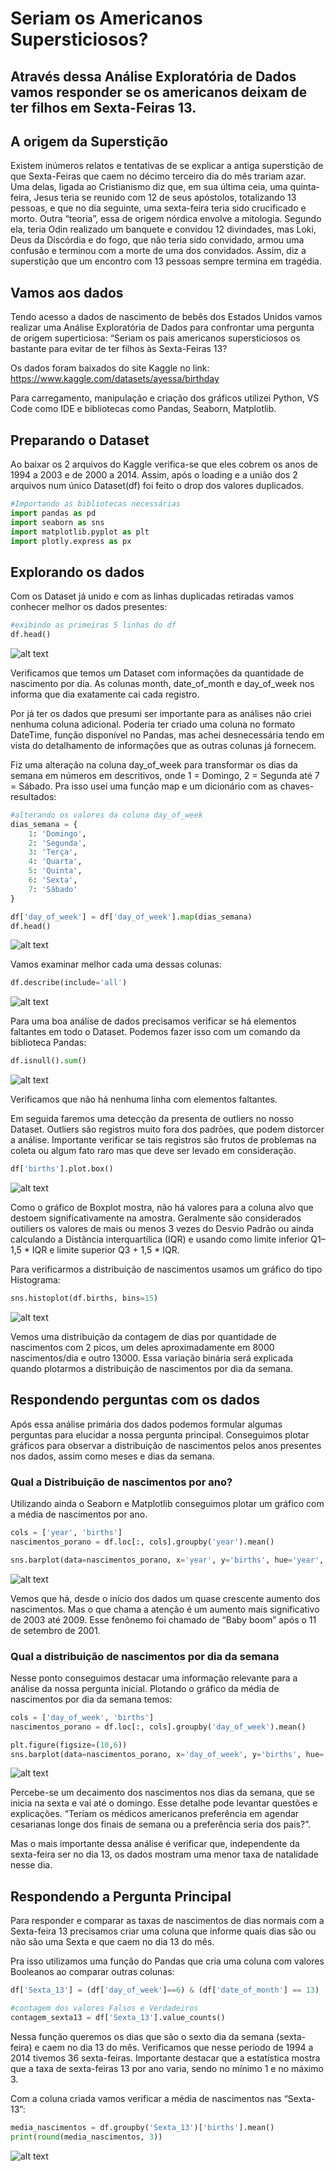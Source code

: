 # Seriam os Americanos Supersticiosos?
## Através dessa Análise Exploratória de Dados vamos responder se os americanos deixam de ter filhos em Sexta-Feiras 13.
## A origem da Superstição
Existem inúmeros relatos e tentativas de se explicar a antiga superstição de que Sexta-Feiras que caem no décimo terceiro dia do mês trariam azar. Uma delas, ligada ao Cristianismo diz que, em sua última ceia, uma quinta-feira, Jesus teria se reunido com 12 de seus apóstolos, totalizando 13 pessoas, e que no dia seguinte, uma sexta-feira teria sido crucificado e morto. Outra “teoria”, essa de origem nórdica envolve a mitologia. Segundo ela, teria Odin realizado um banquete e convidou 12 divindades, mas Loki, Deus da Discórdia e do fogo, que não teria sido convidado, armou uma confusão e terminou com a morte de uma dos convidados. Assim, diz a superstição que um encontro com 13 pessoas sempre termina em tragédia.

## Vamos aos dados
Tendo acesso a dados de nascimento de bebês dos Estados Unidos vamos realizar uma Análise Exploratória de Dados para confrontar uma pergunta de origem superticiosa: “Seriam os pais americanos supersticiosos os bastante para evitar de ter filhos às Sexta-Feiras 13?

Os dados foram baixados do site Kaggle no link: 
<br>https://www.kaggle.com/datasets/ayessa/birthday

Para carregamento, manipulação e criação dos gráficos utilizei Python, VS Code como IDE e bibliotecas como Pandas, Seaborn, Matplotlib.
## Preparando o Dataset
Ao baixar os 2 arquivos do Kaggle verifica-se que eles cobrem os anos de 1994 a 2003 e de 2000 a 2014. Assim, após o loading e a união dos 2 arquivos num único Dataset(df) foi feito o drop dos valores duplicados.
```python
#Importando as bibliotecas necessárias
import pandas as pd
import seaborn as sns
import matplotlib.pyplot as plt
import plotly.express as px
```
## Explorando os dados
Com os Dataset já unido e com as linhas duplicadas retiradas vamos conhecer melhor os dados presentes:
```python
#exibindo as primeiras 5 linhas do df
df.head()
```
![alt text](images/image.png)

Verificamos que temos um Dataset com informações da quantidade de nascimento por dia. As colunas month, date_of_month e day_of_week nos informa que dia exatamente cai cada registro.

Por já ter os dados que presumi ser importante para as análises não criei nenhuma coluna adicional. Poderia ter criado uma coluna no formato DateTime, função disponível no Pandas, mas achei desnecessária tendo em vista do detalhamento de informações que as outras colunas já fornecem.

Fiz uma alteração na coluna day_of_week para transformar os dias da semana em números em descritivos, onde 1 = Domingo, 2 = Segunda até 7 = Sábado. Pra isso usei uma função map e um dicionário com as chaves-resultados:
```python
#alterando os valores da coluna day_of_week
dias_semana = {
    1: 'Domingo',
    2: 'Segunda',
    3: 'Terça',
    4: 'Quarta',
    5: 'Quinta',
    6: 'Sexta',
    7: 'Sábado'
}

df['day_of_week'] = df['day_of_week'].map(dias_semana)
df.head()
```
![alt text](<images/Captura de tela 2024-03-11 141157.png>)


Vamos examinar melhor cada uma dessas colunas:
```python
df.describe(include='all')
```
![alt text](<images/Captura de tela 2024-03-06 151404.png>)

Para uma boa análise de dados precisamos verificar se há elementos faltantes em todo o Dataset. Podemos fazer isso com um comando da biblioteca Pandas:
```python
df.isnull().sum()
```
![alt text](<images/Captura de tela 2024-03-06 151716.png>)

Verificamos que não há nenhuma linha com elementos faltantes.

Em seguida faremos uma detecção da presenta de outliers no nosso Dataset. Outliers são registros muito fora dos padrões, que podem distorcer a análise. Importante verificar se tais registros são frutos de problemas na coleta ou algum fato raro mas que deve ser levado em consideração.

```python
df['births'].plot.box()
```
![alt text](<images/Captura de tela 2024-03-06 151951.png>)

Como o gráfico de Boxplot mostra, não há valores para a coluna alvo que destoem significativamente na amostra. Geralmente são considerados outiliers os valores de mais ou menos 3 vezes do Desvio Padrão ou ainda calculando a Distância interquartílica (IQR) e usando como limite inferior Q1–1,5 * IQR e limite superior Q3 + 1,5 * IQR.

Para verificarmos a distribuição de nascimentos usamos um gráfico do tipo Histograma:
```python
sns.histoplot(df.births, bins=15)
```
![alt text](<images/Captura de tela 2024-03-06 153248.png>)

Vemos uma distribuição da contagem de dias por quantidade de nascimentos com 2 picos, um deles aproximadamente em 8000 nascimentos/dia e outro 13000. Essa variação binária será explicada quando plotarmos a distribuição de nascimentos por dia da semana.

## Respondendo perguntas com os dados
Após essa análise primária dos dados podemos formular algumas perguntas para elucidar a nossa pergunta principal. Conseguimos plotar gráficos para observar a distribuição de nascimentos pelos anos presentes nos dados, assim como meses e dias da semana.

### Qual a Distribuição de nascimentos por ano?
Utilizando ainda o Seaborn e Matplotlib conseguimos plotar um gráfico com a média de nascimentos por ano.
```python
cols = ['year', 'births']
nascimentos_porano = df.loc[:, cols].groupby('year').mean()

sns.barplot(data=nascimentos_porano, x='year', y='births', hue='year', legend=False, palette='crest')
```
![alt text](<images/Captura de tela 2024-03-06 172229.png>)

Vemos que há, desde o início dos dados um quase crescente aumento dos nascimentos. Mas o que chama a atenção é um aumento mais significativo de 2003 até 2009. Esse fenônemo foi chamado de “Baby boom” após o 11 de setembro de 2001.

### Qual a distribuição de nascimentos por dia da semana

Nesse ponto conseguimos destacar uma informação relevante para a análise da nossa pergunta inicial. Plotando o gráfico da média de nascimentos por dia da semana temos:
```python
cols = ['day_of_week', 'births']
nascimentos_porano = df.loc[:, cols].groupby('day_of_week').mean()

plt.figure(figsize=(10,6))
sns.barplot(data=nascimentos_porano, x='day_of_week', y='births', hue='day_of_week', palette='crest', legend=False)
```
![alt text](<images/Captura de tela 2024-03-07 114638.png>)

Percebe-se um decaimento dos nascimentos nos dias da semana, que se inicia na sexta e vai até o domingo. Esse detalhe pode levantar questões e explicações. “Teriam os médicos americanos preferência em agendar cesarianas longe dos finais de semana ou a preferência seria dos pais?”.

Mas o mais importante dessa análise é verificar que, independente da sexta-feira ser no dia 13, os dados mostram uma menor taxa de natalidade nesse dia.

## Respondendo a Pergunta Principal
Para responder e comparar as taxas de nascimentos de dias normais com a Sexta-feira 13 precisamos criar uma coluna que informe quais dias são ou não são uma Sexta e que caem no dia 13 do mês.

Pra isso utilizamos uma função do Pandas que cria uma coluna com valores Booleanos ao comparar outras colunas:
```python
df['Sexta_13'] = (df['day_of_week']==6) & (df['date_of_month'] == 13)

#contagem dos valores Falsos e Verdadeiros
contagem_sexta13 = df['Sexta_13'].value_counts()
```
Nessa função queremos os dias que são o sexto dia da semana (sexta-feira) e caem no dia 13 do mês. Verificamos que nesse período de 1994 a 2014 tivemos 36 sexta-feiras. Importante destacar que a estatística mostra que a taxa de sexta-feiras 13 por ano varia, sendo no mínimo 1 e no máximo 3.

Com a coluna criada vamos verificar a média de nascimentos nas “Sexta-13”:
```python
media_nascimentos = df.groupby('Sexta_13')['births'].mean()
print(round(media_nascimentos, 3))
```
![alt text](<images/Captura de tela 2024-03-07 115827.png>)


